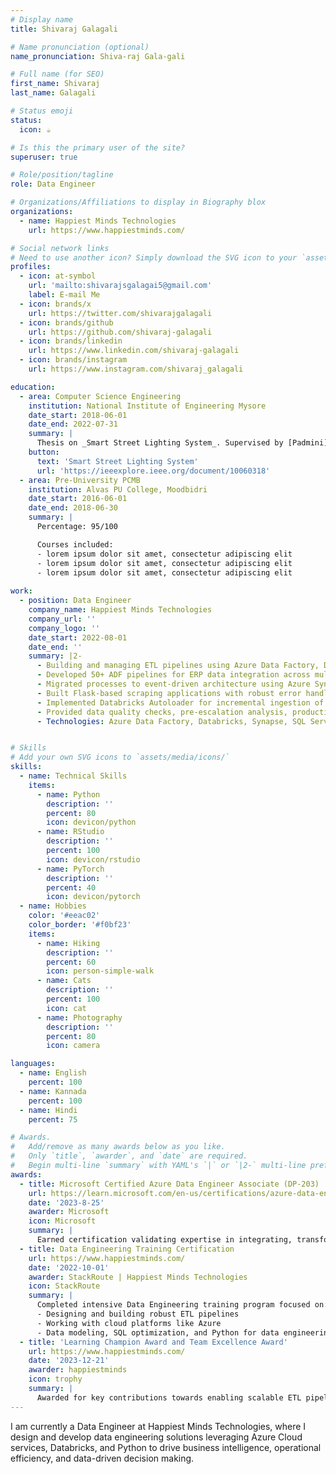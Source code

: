 ```yaml
---
# Display name
title: Shivaraj Galagali

# Name pronunciation (optional)
name_pronunciation: Shiva-raj Gala-gali

# Full name (for SEO)
first_name: Shivaraj
last_name: Galagali

# Status emoji
status:
  icon: ☕️

# Is this the primary user of the site?
superuser: true

# Role/position/tagline
role: Data Engineer

# Organizations/Affiliations to display in Biography blox
organizations:
  - name: Happiest Minds Technologies
    url: https://www.happiestminds.com/

# Social network links
# Need to use another icon? Simply download the SVG icon to your `assets/media/icons/` folder.
profiles:
  - icon: at-symbol
    url: 'mailto:shivarajsgalagai5@gmail.com'
    label: E-mail Me
  - icon: brands/x
    url: https://twitter.com/shivarajgalagali
  - icon: brands/github
    url: https://github.com/shivaraj-galagali
  - icon: brands/linkedin
    url: https://www.linkedin.com/shivaraj-galagali
  - icon: brands/instagram
    url: https://www.instagram.com/shivaraj_galagali

education:
  - area: Computer Science Engineering
    institution: National Institute of Engineering Mysore
    date_start: 2018-06-01
    date_end: 2022-07-31
    summary: |
      Thesis on _Smart Street Lighting System_. Supervised by [Padmini](https://example.com). Presented papers at  IEEE conference with the contributions being published in Springer journals.
    button:
      text: 'Smart Street Lighting System'
      url: 'https://ieeexplore.ieee.org/document/10060318'
  - area: Pre-University PCMB 
    institution: Alvas PU College, Moodbidri
    date_start: 2016-06-01
    date_end: 2018-06-30
    summary: |
      Percentage: 95/100

      Courses included:
      - lorem ipsum dolor sit amet, consectetur adipiscing elit
      - lorem ipsum dolor sit amet, consectetur adipiscing elit
      - lorem ipsum dolor sit amet, consectetur adipiscing elit
  
work:
  - position: Data Engineer
    company_name: Happiest Minds Technologies
    company_url: ''
    company_logo: ''
    date_start: 2022-08-01
    date_end: ''
    summary: |2-
      - Building and managing ETL pipelines using Azure Data Factory, Databricks, and SQL for various client projects.
      - Developed 50+ ADF pipelines for ERP data integration across multiple operating companies enabling centralized reporting (Customer & Supplier Data Platform).
      - Migrated processes to event-driven architecture using Azure Synapse & Event Grid reducing processing time by 35%.
      - Built Flask-based scraping applications with robust error handling, API integrations & deployed using Gunicorn.
      - Implemented Databricks Autoloader for incremental ingestion of 40 GB daily log data reducing processing time by 20-40%.
      - Provided data quality checks, pre-escalation analysis, production support, and automation solutions.
      - Technologies: Azure Data Factory, Databricks, Synapse, SQL Server, Python, Flask, Event Grid, Logic Apps, Power BI.


# Skills
# Add your own SVG icons to `assets/media/icons/`
skills:
  - name: Technical Skills
    items:
      - name: Python
        description: ''
        percent: 80
        icon: devicon/python
      - name: RStudio
        description: ''
        percent: 100
        icon: devicon/rstudio
      - name: PyTorch
        description: ''
        percent: 40
        icon: devicon/pytorch
  - name: Hobbies
    color: '#eeac02'
    color_border: '#f0bf23'
    items:
      - name: Hiking
        description: ''
        percent: 60
        icon: person-simple-walk
      - name: Cats
        description: ''
        percent: 100
        icon: cat
      - name: Photography
        description: ''
        percent: 80
        icon: camera

languages:
  - name: English
    percent: 100
  - name: Kannada
    percent: 100
  - name: Hindi
    percent: 75

# Awards.
#   Add/remove as many awards below as you like.
#   Only `title`, `awarder`, and `date` are required.
#   Begin multi-line `summary` with YAML's `|` or `|2-` multi-line prefix and indent 2 spaces below.
awards:
  - title: Microsoft Certified Azure Data Engineer Associate (DP-203)
    url: https://learn.microsoft.com/en-us/certifications/azure-data-engineer/
    date: '2023-8-25'
    awarder: Microsoft
    icon: Microsoft
    summary: |
      Earned certification validating expertise in integrating, transforming, and consolidating data from various structured and unstructured data systems into structures suitable for building analytics solutions on Microsoft Azure.
  - title: Data Engineering Training Certification
    url: https://www.happiestminds.com/
    date: '2022-10-01'
    awarder: StackRoute | Happiest Minds Technologies
    icon: StackRoute
    summary: |
      Completed intensive Data Engineering training program focused on:
      - Designing and building robust ETL pipelines
      - Working with cloud platforms like Azure
      - Data modeling, SQL optimization, and Python for data engineering use cases
  - title: 'Learning Champion Award and Team Excellence Award'
    url: https://www.happiestminds.com/
    date: '2023-12-21'
    awarder: happiestminds
    icon: trophy
    summary: |
      Awarded for key contributions towards enabling scalable ETL pipelines and enhancing data processing efficiency in TMF’s Audit Logs and BDR projects.
---
```


I am currently a Data Engineer at Happiest Minds Technologies, where I design and develop data engineering solutions leveraging Azure Cloud services, Databricks, and Python to drive business intelligence, operational efficiency, and data-driven decision making.
